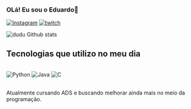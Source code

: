 ### OLá! Eu sou o Eduardo👋

[![Instagram](https://img.shields.io/badge/Instagram-E4405F?style=for-the-badge&logo=instagram&logoColor=white)](https://www.instagram.com/edcouth__/)
[![twitch](    https://img.shields.io/badge/Twitch-9146FF?style=for-the-badge&logo=twitch&logoColor=white)](https://www.twitch.tv/duduxssx)

![dudu Github stats](https://github-readme-stats.vercel.app/api?username=Dudusxx&show_icons=true&theme=radical)

## Tecnologias que utilizo no meu dia

<div style="display: inline_block"><br/>
  <img align alt="Python" src="https://img.shields.io/badge/Python-3776AB?style=for-the-badge&logo=python&logoColor=white">
    <img align alt="Java" src="https://img.shields.io/badge/Java-ED8B00?style=for-the-badge&logo=openjdk&logoColor=white">
      <img align alt="C" src="https://img.shields.io/badge/C-00599C?style=for-the-badge&logo=c&logoColor=white">
</div><br/>

Atualmente cursando ADS e buscando melhorar ainda mais no meio da programação.

